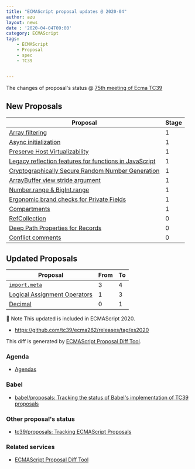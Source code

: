 ```yaml
---
title: "ECMAScript proposal updates @ 2020-04"
author: azu
layout: news
date : '2020-04-04T09:00'
category: ECMAScript
tags:
    - ECMAScript
    - Proposal
    - spec
    - TC39


---
```


The changes of proposal's status @ [75th meeting of Ecma TC39][Agendas]

## New Proposals

| Proposal                                                                                                                                    | Stage |
| ------------------------------------------------------------------------------------------------------------------------------------------- | ----- |
| [Array filtering](https://github.com/tc39/proposal-array-filtering)                                                                         | 1     |
| [Async initialization](https://docs.google.com/presentation/d/1DsjZAzBjn2gCrr4l0uZzCymPIWZTKM8KzcnMBF31HAg/edit#slide=id.g7d23d45064_0_196) | 1     |
| [Preserve Host Virtualizability](https://github.com/Agoric/proposal-preserve-virtualizability)                                              | 1     |
| [Legacy reflection features for functions in JavaScript](https://github.com/claudepache/es-legacy-function-reflection)                      | 1     |
| [Cryptographically Secure Random Number Generation](https://github.com/rbuckton/proposal-csprng)                                            | 1     |
| [ArrayBuffer view stride argument](https://github.com/surma/arraybufferview-stride-proposal)                                                | 1     |
| [Number.range & BigInt.range](https://github.com/Jack-Works/proposal-Number.range)                                                          | 1     |
| [Ergonomic brand checks for Private Fields](https://github.com/ljharb/proposal-private-fields-in-in)                                        | 1     |
| [Compartments](https://github.com/bmeck/proposal-compartments)                                                                              | 1     |
| [RefCollection](https://github.com/rricard/proposal-refcollection/)                                                                         | 0     |
| [Deep Path Properties for Records](https://github.com/rickbutton/proposal-deep-path-properties-for-record/)                                 | 0     |
| [Conflict comments](https://github.com/jugglinmike/proposal-conflict-comment)                                                               | 0     |


## Updated Proposals

| Proposal                                                                            | From  | To    |
| ----------------------------------------------------------------------------------- | ----- | ----- |
| [`import.meta`](https://github.com/tc39/proposal-import-meta)                       | 3     | 4     |
| [Logical Assignment Operators](https://github.com/tc39/proposal-logical-assignment) | 1     | 3     |
| [Decimal](https://github.com/littledan/proposal-decimal)                            | 0     | 1     |

:memo: Note This updated is included in ECMAScript 2020.

- <https://github.com/tc39/ecma262/releases/tag/es2020>

This diff is generated by [ECMAScript Proposal Diff Tool](https://azu.github.io/ecmascript-proposals-json/).

### Agenda

- [Agendas][]

### Babel

- [babel/proposals: Tracking the status of Babel's implementation of TC39 proposals](https://github.com/babel/proposals)

### Other proposal's status 

- [tc39/proposals: Tracking ECMAScript Proposals](https://github.com/tc39/proposals)

### Related services

- [ECMAScript Proposal Diff Tool](https://azu.github.io/ecmascript-proposals-json/)

[Agendas]: https://github.com/tc39/agendas/blob/master/2020/03.md